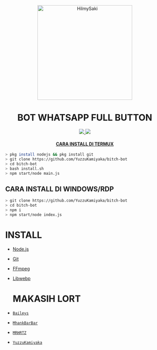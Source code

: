 <div align="center">
<img src="https://i.ibb.co/R2jYFhc/442757cb859d28f896389b76fff1d758.gif" alt="HilmySaki" width="300" />

# BOT WHATSAPP FULL BUTTON

>
>
>
</div>
<p align="center">
  <a href="https://instagram.com/HilmyShop.Official"><img src="https://img.shields.io/badge/Instagram-E4405F?style=for-the-badge&logo=instagram&logoColor=white"/> 
  <a href="https://wa.me/6281217779427"><img src="https://img.shields.io/badge/WhatsApp-25D366?style=for-the-badge&logo=whatsapp&logoColor=white" />
  <h4 align="center">
  <a href="https://YouTube.com/c/HILMYGAMING87>KYAAA ONI CHAN >//< </a>
</h4>
</p>

## CARA INSTALL DI TERMUX
```bash
> pkg install nodejs && pkg install git
> git clone https://github.com/YuzzuKamiyaka/bitch-bot
> cd bitch-bot
> bash install.sh
> npm start/node main.js
```
## CARA INSTALL DI WINDOWS/RDP
```bash
> git clone https://github.com/YuzzuKamiyaka/bitch-bot
> cd bitch-bot
> npm i
> npm start/node index.js
```

# INSTALL
* [Node.js](https://nodejs.org/en/)
* [Git](https://git-scm.com/downloads)
* [FFmpeg](https://github.com/BtbN/FFmpeg-Builds/releases/download/autobuild-2020-12-08-13-03/ffmpeg-n4.3.1-26-gca55240b8c-win64-gpl-4.3.zip)
* [Libwebp](https://developers.google.com/speed/webp/download)

  # MAKASIH LORT
* [`Baileys`](https://github.com/adiwajshing/Baileys)
* [`MhankBarBar`](https://github.com/MhankBarBar)
* [`MRHRTZ`](https://github.com/MRHRTZ)
* [`YuzzuKamiyaka`](https://github.com/YuzzuKamiyaka)
  
  
